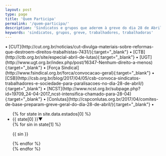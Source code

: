 ```yaml
---
layout: post
type: page
title: 'Quem Participa'
permalink: '/quem-participa/'
description: 'Sindicatos e grupos que aderem à greve do dia 28 de Abril de 2017, contra as reformas da previdência e das leis trabalhistas.'
keywords: 'sindicatos, grupos, greve, trabalhadores, trabalhadoras'
---
```

<div class="list-sindicatos" markdown="1">
  • [CUT](http://cut.org.br/noticias/cut-divulga-materiais-sobre-reformas-que-destroem-direitos-trabalhistas-7431/){:target="_blank"}
  • [CTB](http://ctb.org.br/site/especial-abril-de-lutas){:target="_blank"}
  • [UGT](http://www.ugt.org.br/index.php/post/16347-Nenhum-direito-a-menos){:target="_blank"}
  • [Força Sindical](http://www.fsindical.org.br/forca/convocacao-geral){:target="_blank"}
  • [CSB](http://csb.org.br/blog/2017/04/05/csb-convoca-sindicatos-trabalhadores-e-sociedade-para-paralisacoes-no-dia-28-de-abril/){:target="_blank"}
  • [NCST](http://www.ncst.org.br/subpage.php?id=19709_24-04-2017_ncst-intensifica-chamado-para-28-04){:target="_blank"}
  • [Conlutas](http://cspconlutas.org.br/2017/04/comites-de-base-preparam-greve-geral-do-dia-28-de-abril/){:target="_blank"}
  • 
</div>

<ul class="collapsible" data-collapsible="accordion" markdown="1">
{% for state in site.data.estados[0] %}
  <li>
    <div class="collapsible-header">{{ state[0] }}<span class="right">▼</span></div>
    <div class="collapsible-body">
      {% for sin in state[1] %}
        <p>{{ sin }}</p>
      {% endfor %}
    </div>
  </li>
{% endfor %}
</ul>

<!--
---
<div class="video-wrapper video-wrapper-16x9">
  <iframe width="560" height="315" src="https://www.youtube.com/embed/ZuBSaXHahxc" frameborder="0" allowfullscreen></iframe>
</div>

---
<div style="margin:0 auto;text-align:center;">
  <img class="small-image" src="http://www.cnte.org.br/images/stories/2017/greve_geral_nacional_cartaz_final_web.jpg">
  <img class="small-image" src="http://cspconlutas.org.br/wp-content/uploads/2017/04/periferia.jpg">
  <img class="small-image" src="http://cut.org.br/system/uploads/ck/images/praguinha.png">
  <img class="small-image" src="http://csb.org.br/wp-content/uploads/2017/04/face_whats_grevegeral_V3.jpg">
  <img class="small-image" src="http://spbancarios.com.br/sites/default/files/styles/destaque_full/public/destaques/site-dia-28.png">
  <img class="small-image" src="http://i.imgur.com/RXzjh46.png">
</div>
-->
